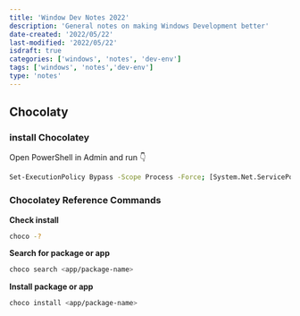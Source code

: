 ```yaml
---
title: 'Window Dev Notes 2022'
description: 'General notes on making Windows Development better'
date-created: '2022/05/22'
last-modified: '2022/05/22'
isdraft: true
categories: ['windows', 'notes', 'dev-env']
tags: ['windows', 'notes','dev-env']
type: 'notes'
---
```


## Chocolaty 

### install Chocolatey 

Open PowerShell in Admin and run 👇
```sh
Set-ExecutionPolicy Bypass -Scope Process -Force; [System.Net.ServicePointManager]::SecurityProtocol = [System.Net.ServicePointManager]::SecurityProtocol -bor 3072; iex ((New-Object System.Net.WebClient).DownloadString('https://community.chocolatey.org/install.ps1'))
```

### Chocolatey Reference Commands 

__Check install__
```sh 
choco -?
```

__Search for package or app__
```sh 
choco search <app/package-name>
```

__Install package or app__
```sh 
choco install <app/package-name>
```

